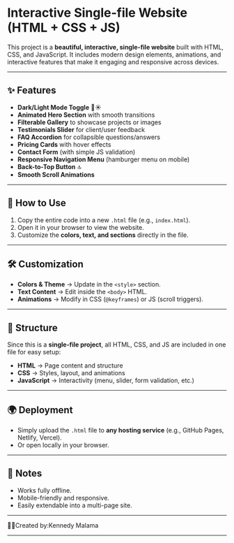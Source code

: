 # Interactive Single-file Website (HTML + CSS + JS)

This project is a **beautiful, interactive, single-file website** built with HTML, CSS, and JavaScript. It includes modern design elements, animations, and interactive features that make it engaging and responsive across devices.

---

## ✨ Features
- **Dark/Light Mode Toggle** 🌙☀️
- **Animated Hero Section** with smooth transitions
- **Filterable Gallery** to showcase projects or images
- **Testimonials Slider** for client/user feedback
- **FAQ Accordion** for collapsible questions/answers
- **Pricing Cards** with hover effects
- **Contact Form** (with simple JS validation)
- **Responsive Navigation Menu** (hamburger menu on mobile)
- **Back-to-Top Button** 🔝
- **Smooth Scroll Animations**

---

## 🚀 How to Use
1. Copy the entire code into a new `.html` file (e.g., `index.html`).
2. Open it in your browser to view the website.
3. Customize the **colors, text, and sections** directly in the file.

---

## 🛠 Customization
- **Colors & Theme** → Update in the `<style>` section.
- **Text Content** → Edit inside the `<body>` HTML.
- **Animations** → Modify in CSS (`@keyframes`) or JS (scroll triggers).

---

## 📂 Structure
Since this is a **single-file project**, all HTML, CSS, and JS are included in one file for easy setup:
- **HTML** → Page content and structure
- **CSS** → Styles, layout, and animations
- **JavaScript** → Interactivity (menu, slider, form validation, etc.)

---

## 🌍 Deployment
- Simply upload the `.html` file to **any hosting service** (e.g., GitHub Pages, Netlify, Vercel).
- Or open locally in your browser.

---

## 📌 Notes
- Works fully offline.
- Mobile-friendly and responsive.
- Easily extendable into a multi-page site.

---

👨‍💻Created by:Kennedy Malama

---
